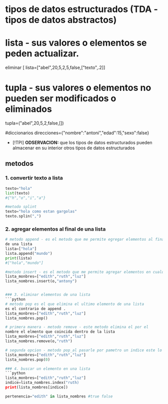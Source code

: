 # tipos de datos estructurados (TDA - tipos de datos abstractos)
# lista - sus valores o elementos se peden actualizar.
eliminar
[ lista=["abel",20,5,2,5,false,["texto",.2]]
# tupla - sus valores o elementos no pueden ser modificados o eliminados
tupla=("abel",20,5,2,false,[])

#diccionarios
direcciones={"nombre":"antoni","edad":15,"sexo":false}

- [!TPI]
**ODSERVACION:** que los tipos de datos estructurados pueden almacenar
en su interior otros tipos de datos estructurados



## metodos
### 1. convertir texto a lista
```python
texto="hola"
list(texto)
#{"h","o","i","a"}

#metodo splint
texto="hola como estan gargolas"
texto.splin(",")
```
### 2. agregar elementos al final de una lista
``` python
# metodo append - es el metodo que me permite egregar elementos al final
de una lista
lista=["hola"]
lista.append("mundo")
print(lista)
#["hola","mundo"]

#metodo insert - es el metodo que me permite agregar elementos en cualquier ubicacion de mi lista
lista_monbres=["edith","ruth","luz"]
lista_nombres.insert(o,"antony")


### 3. eliminar elementos de una lista 
```python
# metodo pop es el que elimina el ultimo elemento de una lista
es el contrario de append .
lista_monbres=["edith","ruth","luz"]
lista_nombres.pop()

# primera manera - metodo remove - este metodo elimina el por el 
nombre el elmento que coincida dentro de la lista 
lista_monbres=["edith","ruth","luz"]
lista_nombres.remove(o,"ruth")

# segunda opcion - metodo pop_al pasarle por pametro un indice este lo eliminar de la lista
lista_monbres=["edith","ruth","luz"]
lista_nombres.pop(0)

### 4. buscar un elemento en una lista
```python
lista_monbres=["edith","ruth","luz"]
indice=lista_nombres.index("ruth)
print(lista_nombres[indice])

pertenencia="edith" in lista_nombres #true false